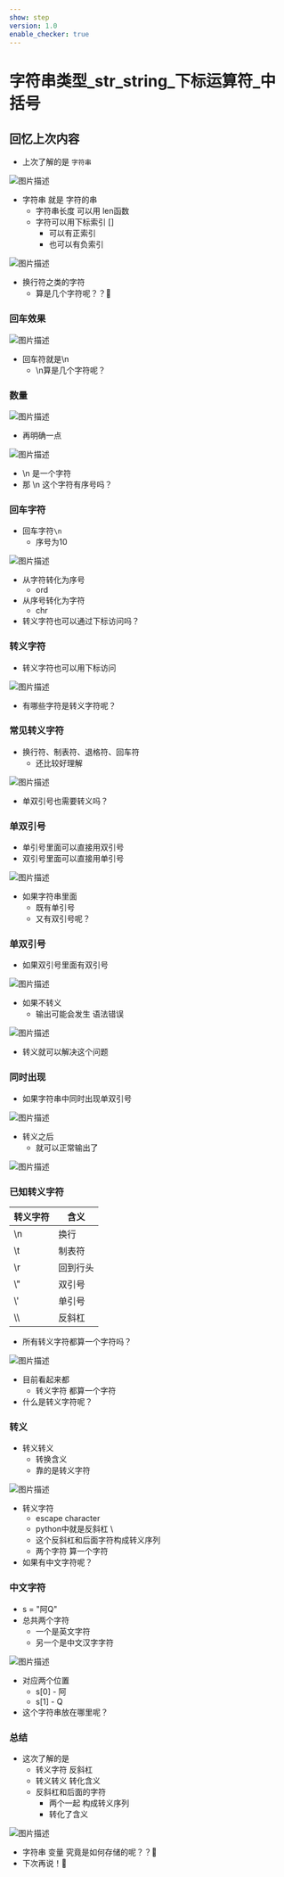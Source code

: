 ```yaml
---
show: step
version: 1.0
enable_checker: true
---
```


# 字符串类型_str_string_下标运算符_中括号

## 回忆上次内容

- 上次了解的是 `字符串`

![图片描述](https://doc.shiyanlou.com/courses/uid1190679-20231128-1701169670237)

- 字符串 就是 字符的串
	- 字符串长度 可以用 len函数
	- 字符可以用下标索引 []
		- 可以有正索引
		- 也可以有负索引

![图片描述](https://doc.shiyanlou.com/courses/uid1190679-20231208-1702036770121)

- 换行符之类的字符 
	- 算是几个字符呢？？🤔

### 回车效果

![图片描述](https://doc.shiyanlou.com/courses/uid1190679-20231205-1701733965903)

- 回车符就是\n
	- \n算是几个字符呢？

### 数量

![图片描述](https://doc.shiyanlou.com/courses/uid1190679-20231208-1702036870210)

- 再明确一点

![图片描述](https://doc.shiyanlou.com/courses/uid1190679-20231205-1701734066684)

- \n 是一个字符
- 那 \n 这个字符有序号吗？

### 回车字符

- 回车字符`\n` 
	- 序号为10

![图片描述](https://doc.shiyanlou.com/courses/uid1190679-20231128-1701166360071)

- 从字符转化为序号
	- ord
- 从序号转化为字符	
	- chr
- 转义字符也可以通过下标访问吗？

### 转义字符

- 转义字符也可以用下标访问

![图片描述](https://doc.shiyanlou.com/courses/uid1190679-20210820-1629426597817)

- 有哪些字符是转义字符呢？

### 常见转义字符

- 换行符、制表符、退格符、回车符
	- 还比较好理解

![图片描述](https://doc.shiyanlou.com/courses/uid1190679-20231208-1702037007292)

- 单双引号也需要转义吗？

### 单双引号

- 单引号里面可以直接用双引号
- 双引号里面可以直接用单引号

![图片描述](https://doc.shiyanlou.com/courses/uid1190679-20231208-1702037136567)

- 如果字符串里面
	- 既有单引号
	- 又有双引号呢？

### 单双引号

- 如果双引号里面有双引号

![图片描述](https://doc.shiyanlou.com/courses/uid1190679-20231130-1701321581258)

- 如果不转义
	- 输出可能会发生 语法错误

![图片描述](https://doc.shiyanlou.com/courses/uid1190679-20231130-1701321627126)

- 转义就可以解决这个问题

### 同时出现

- 如果字符串中同时出现单双引号

![图片描述](https://doc.shiyanlou.com/courses/uid1190679-20231205-1701734234042)

- 转义之后
	- 就可以正常输出了

![图片描述](https://doc.shiyanlou.com/courses/uid1190679-20231208-1702037335173)

### 已知转义字符

| 转义字符 | 含义 |
| --- | --- |
| \n | 换行 |
| \t | 制表符 |
| \r | 回到行头 |
| \\" | 双引号 |
| \\' | 单引号 |
| \\\\ | 反斜杠 |

- 所有转义字符都算一个字符吗？

![图片描述](https://doc.shiyanlou.com/courses/uid1190679-20210820-1629426692349)

- 目前看起来都
	- 转义字符 都算一个字符
- 什么是转义字符呢？

### 转义

- 转义转义
	- 转换含义
	- 靠的是转义字符

![图片描述](https://doc.shiyanlou.com/courses/uid1190679-20231208-1702037480534)

- 转义字符
	- escape character
	- python中就是反斜杠 \\
	- 这个反斜杠和后面字符构成转义序列
	- 两个字符 算一个字符
- 如果有中文字符呢？

### 中文字符

- s = "阿Q"
- 总共两个字符
	- 一个是英文字符
	- 另一个是中文汉字字符

![图片描述](https://doc.shiyanlou.com/courses/uid1190679-20231129-1701255588471)

- 对应两个位置
  - s[0] - 阿
  - s[1] - Q
- 这个字符串放在哪里呢？

### 总结

- 这次了解的是 
	- 转义字符 反斜杠
	- 转义转义 转化含义
	- 反斜杠和后面的字符 
		- 两个一起 构成转义序列
		- 转化了含义 

![图片描述](https://doc.shiyanlou.com/courses/uid1190679-20231208-1702037778486)

- 字符串 变量 究竟是如何存储的呢？？🤔
- 下次再说！👋

